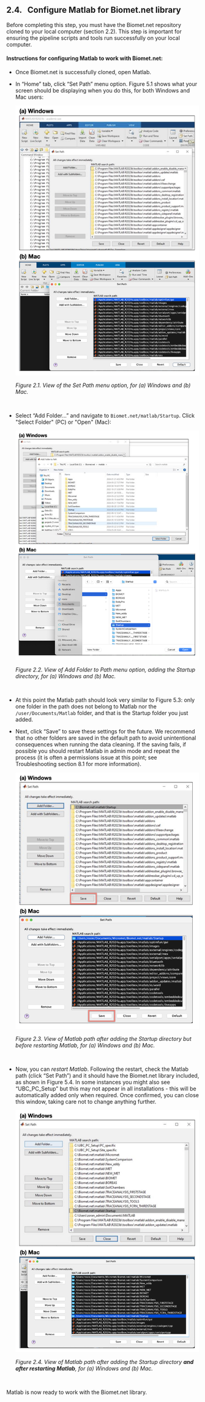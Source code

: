 ## 2.4. &nbsp; Configure Matlab for Biomet.net library

Before completing this step, you must have the Biomet.net repository cloned to your local computer (section 2.2). This step is important for ensuring the pipeline scripts and tools run successfully on your local computer. 

#### Instructions for configuring Matlab to work with Biomet.net:
* Once Biomet.net is successfully cloned, open Matlab.

* In “Home” tab, click “Set Path” menu option. Figure 5.1 shows what your screen should be displaying when you do this, for both Windows and Mac users:

    <img src="images/matlab/MatlabConfigWindows&Mac1.jpg" alt="MatlabConfigWindows&Mac1" width="500"/>
    
    *Figure 2.1. View of the Set Path menu option, for (a) Windows and (b) Mac.*

    </br>

* Select “Add Folder…” and navigate to `Biomet.net/matlab/Startup`. Click "Select Folder" (PC) or "Open" (Mac):

    <img src="images/matlab/MatlabConfigWindows&Mac2.jpg" alt="MatlabConfigWindows&Mac2" width="500"/>
    
    *Figure 2.2. View of Add Folder to Path menu option, adding the Startup directory, for (a) Windows and (b) Mac.*

    </br>

* At this point the Matlab path should look very similar to Figure 5.3: only one folder in the path does not belong to Matlab nor the `/user/Documents/Matlab` folder, and that is the Startup folder you just added.

* Next, click “Save” to save these settings for the future. We recommend that no other folders are saved in the default path to avoid unintentional consequences when running the data cleaning. If the saving fails, if possible you should restart Matlab in admin mode and repeat the process (it is often a permissions issue at this point; see Troubleshooting section 8.1 for more information).

    <img src="images/matlab/MatlabConfigWindows&Mac3.jpg" alt="MatlabConfigWindows&Mac3" width="500"/>
    
    *Figure 2.3. View of Matlab path after adding the Startup directory but before restarting Matlab, for (a) Windows and (b) Mac.*

    </br>


* Now, you can *restart Matlab*. Following the restart, check the Matlab path (click “Set Path”) and it should have the Biomet.net library included, as shown in Figure 5.4. In some instances you might also see “UBC_PC_Setup” but this may not appear in all installations - this will be automatically added only when required. Once confirmed, you can close this window, taking care not to change anything further.

    <img src="images/matlab/MatlabConfigWindows&Mac4.jpg" alt="MatlabConfigWindows&Mac4" width="500"/>
    
    *Figure 2.4. View of Matlab path after adding the Startup directory **and after restarting Matlab**, for (a) Windows and (b) Mac.*

    </br>

Matlab is now ready to work with the Biomet.net library.
